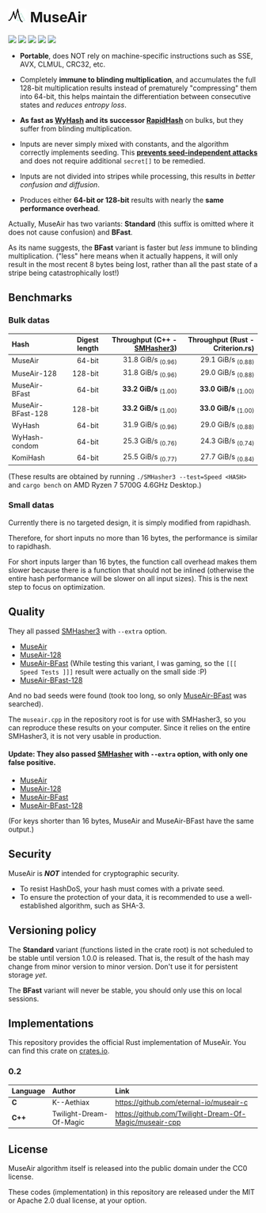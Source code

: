 # <img src="MuseAir-icon-light.png" style="height:1em" /> MuseAir

[![](https://img.shields.io/crates/v/museair)](https://crates.io/crates/museair)
[![](https://img.shields.io/crates/d/museair)](https://crates.io/crates/museair)
[![](https://img.shields.io/crates/l/museair)](#)
[![](https://img.shields.io/docsrs/museair)](https://docs.rs/museair)
[![](https://img.shields.io/github/stars/eternal-io/museair?style=social)](https://github.com/eternal-io/museair)

- **Portable**, does NOT rely on machine-specific instructions such as SSE, AVX, CLMUL, CRC32, etc.

- Completely **immune to blinding multiplication**, and accumulates the full 128-bit multiplication results instead of prematurely "compressing" them into 64-bit, this helps maintain the differentiation between consecutive states and *reduces entropy loss*.

- **As fast as [WyHash] and its successor [RapidHash]** on bulks, but they suffer from blinding multiplication.

- Inputs are never simply mixed with constants, and the algorithm correctly implements seeding. This [**prevents seed-independent attacks**](https://github.com/Cyan4973/xxHash/issues/180) and does not require additional `secret[]` to be remedied.

- Inputs are not divided into stripes while processing, this results in *better confusion and diffusion*.

- Produces either **64-bit or 128-bit** results with nearly the **same performance overhead**.


Actually, MuseAir has two variants: **Standard** (this suffix is ​​omitted where it does not cause confusion) and **BFast**.

As its name suggests, the **BFast** variant is faster but *less* immune to blinding multiplication.
("less" here means when it actually happens, it will only result in the most recent 8 bytes being lost, rather than all the past state of a stripe being catastrophically lost!)


## Benchmarks

### Bulk datas

| Hash              | Digest length |   Throughput (C++ - [SMHasher3]) | Throughput (Rust - Criterion.rs) |
|:----------------- | -------------:| --------------------------------:| --------------------------------:|
| MuseAir           |        64-bit |   31.8 GiB/s   <sub>(0.96)</sub> |   29.1 GiB/s   <sub>(0.88)</sub> |
| MuseAir-128       |       128-bit |   31.8 GiB/s   <sub>(0.96)</sub> |   29.0 GiB/s   <sub>(0.88)</sub> |
| MuseAir-BFast     |        64-bit | **33.2 GiB/s** <sub>(1.00)</sub> | **33.0 GiB/s** <sub>(1.00)</sub> |
| MuseAir-BFast-128 |       128-bit | **33.2 GiB/s** <sub>(1.00)</sub> | **33.0 GiB/s** <sub>(1.00)</sub> |
| WyHash            |        64-bit |   31.9 GiB/s   <sub>(0.96)</sub> |   29.0 GiB/s   <sub>(0.88)</sub> |
| WyHash-condom     |        64-bit |   25.3 GiB/s   <sub>(0.76)</sub> |   24.3 GiB/s   <sub>(0.74)</sub> |
| KomiHash          |        64-bit |   25.5 GiB/s   <sub>(0.77)</sub> |   27.7 GiB/s   <sub>(0.84)</sub> |

(These results are obtained by running `./SMHasher3 --test=Speed <HASH>` and `cargo bench` on AMD Ryzen 7 5700G 4.6GHz Desktop.)

### Small datas

Currently there is no targeted design, it is simply modified from rapidhash.

Therefore, for short inputs no more than 16 bytes, the performance is similar to rapidhash.

For short inputs larger than 16 bytes, the function call overhead makes them slower because there is a function that should not be inlined
(otherwise the entire hash performance will be slower on all input sizes). This is the next step to focus on optimization.


## Quality

They all passed [SMHasher3] with `--extra` option.

- [MuseAir](results/SMHasher3_MuseAir_--extra.txt)
- [MuseAir-128](results/SMHasher3_MuseAir-128_--extra.txt)
- [MuseAir-BFast](results/SMHasher3_MuseAir-BFast_--extra.txt)
  (While testing this variant, I was gaming, so the `[[[ Speed Tests ]]]` result were actually on the small side :P)
- [MuseAir-BFast-128](results/SMHasher3_MuseAir-BFast-128_--extra.txt)

And no bad seeds were found (took too long, so only [MuseAir-BFast](./results/SMHasher3_MuseAir-BFast_--extra_--test=BadSeeds.txt) was searched).

The `museair.cpp` in the repository root is for use with SMHasher3, so you can reproduce these results on your computer.
Since it relies on the entire SMHasher3, it is not very usable in production.

#### Update: They also passed [SMHasher] with `--extra` option, with only one false positive.

- [MuseAir](results/SMHasher_MuseAir_--extra.txt)
- [MuseAir-128](results/SMHasher_MuseAir-128_--extra.txt)
- [MuseAir-BFast](results/SMHasher_MuseAir-BFast_--extra.txt)
- [MuseAir-BFast-128](results/SMHasher_MuseAir-BFast-128_--extra.txt)

(For keys shorter than 16 bytes, MuseAir and MuseAir-BFast have the same output.)


## Security

MuseAir is ***NOT*** intended for cryptographic security.

- To resist HashDoS, your hash must comes with a private seed.
- To ensure the protection of your data, it is recommended to use a well-established algorithm, such as SHA-3.


## Versioning policy

The **Standard** variant (functions listed in the crate root) is not scheduled to be stable until version 1.0.0 is released.
That is, the result of the hash may change from minor version to minor version. Don't use it for persistent storage *yet*.

The **BFast** variant will never be stable, you should only use this on local sessions.


## Implementations

This repository provides the official Rust implementation of MuseAir. You can find this crate on [crates.io](https://crates.io/crates/museair).

### 0.2

| Language | Author                  | Link                                                     |
|:-------- |:----------------------- |:-------------------------------------------------------- |
| **C**    | K--Aethiax              | <https://github.com/eternal-io/museair-c>                |
| **C++**  | Twilight-Dream-Of-Magic | <https://github.com/Twilight-Dream-Of-Magic/museair-cpp> |


## License

MuseAir algorithm itself is released into the public domain under the CC0 license.

These codes (implementation) in this repository are released under the MIT or Apache 2.0 dual license, at your option.


[WyHash]: https://github.com/wangyi-fudan/wyhash
[RapidHash]: https://github.com/Nicoshev/rapidhash
[SMHasher3]: https://gitlab.com/fwojcik/smhasher3
[SMHasher]: https://github.com/rurban/smhasher

